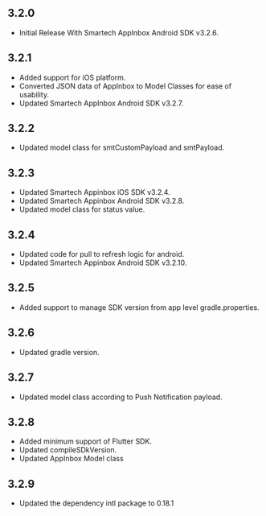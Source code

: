 ## 3.2.0

* Initial Release With Smartech AppInbox Android SDK v3.2.6.

## 3.2.1

* Added support for iOS platform.
* Converted JSON data of AppInbox to Model Classes for ease of usability.
* Updated Smartech AppInbox Android SDK v3.2.7.

## 3.2.2

* Updated model class for smtCustomPayload and smtPayload.

## 3.2.3

* Updated Smartech Appinbox iOS SDK v3.2.4.
* Updated Smartech Appinbox Android SDK v3.2.8.
* Updated model class for status value.

## 3.2.4

* Updated code for pull to refresh logic for android.
* Updated Smartech Appinbox Android SDK v3.2.10.

## 3.2.5

* Added support to manage SDK version from app level gradle.properties.

## 3.2.6

* Updated gradle version.

## 3.2.7

* Updated model class according to Push Notification payload.

## 3.2.8

* Added minimum support of Flutter SDK.
* Updated compileSDkVersion.
* Updated AppInbox Model class

## 3.2.9

* Updated the dependency intl package to 0.18.1